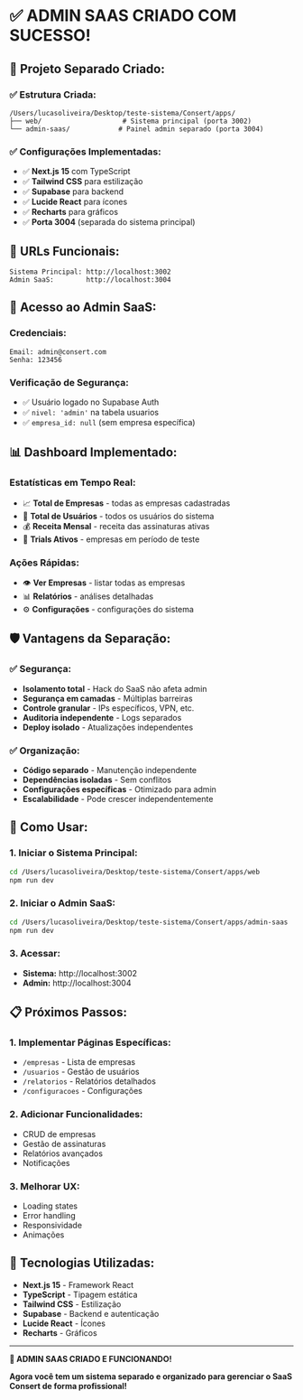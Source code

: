 # ✅ ADMIN SAAS CRIADO COM SUCESSO!

## 🎉 Projeto Separado Criado:

### **✅ Estrutura Criada:**
```
/Users/lucasoliveira/Desktop/teste-sistema/Consert/apps/
├── web/                    # Sistema principal (porta 3002)
└── admin-saas/            # Painel admin separado (porta 3004)
```

### **✅ Configurações Implementadas:**
- ✅ **Next.js 15** com TypeScript
- ✅ **Tailwind CSS** para estilização
- ✅ **Supabase** para backend
- ✅ **Lucide React** para ícones
- ✅ **Recharts** para gráficos
- ✅ **Porta 3004** (separada do sistema principal)

## 🚀 URLs Funcionais:

```
Sistema Principal: http://localhost:3002
Admin SaaS:        http://localhost:3004
```

## 🔐 Acesso ao Admin SaaS:

### **Credenciais:**
```
Email: admin@consert.com
Senha: 123456
```

### **Verificação de Segurança:**
- ✅ Usuário logado no Supabase Auth
- ✅ `nivel: 'admin'` na tabela usuarios
- ✅ `empresa_id: null` (sem empresa específica)

## 📊 Dashboard Implementado:

### **Estatísticas em Tempo Real:**
- 📈 **Total de Empresas** - todas as empresas cadastradas
- 👥 **Total de Usuários** - todos os usuários do sistema
- 💰 **Receita Mensal** - receita das assinaturas ativas
- 🎯 **Trials Ativos** - empresas em período de teste

### **Ações Rápidas:**
- 👁️ **Ver Empresas** - listar todas as empresas
- 📊 **Relatórios** - análises detalhadas
- ⚙️ **Configurações** - configurações do sistema

## 🛡️ Vantagens da Separação:

### **✅ Segurança:**
- **Isolamento total** - Hack do SaaS não afeta admin
- **Segurança em camadas** - Múltiplas barreiras
- **Controle granular** - IPs específicos, VPN, etc.
- **Auditoria independente** - Logs separados
- **Deploy isolado** - Atualizações independentes

### **✅ Organização:**
- **Código separado** - Manutenção independente
- **Dependências isoladas** - Sem conflitos
- **Configurações específicas** - Otimizado para admin
- **Escalabilidade** - Pode crescer independentemente

## 🎯 Como Usar:

### **1. Iniciar o Sistema Principal:**
```bash
cd /Users/lucasoliveira/Desktop/teste-sistema/Consert/apps/web
npm run dev
```

### **2. Iniciar o Admin SaaS:**
```bash
cd /Users/lucasoliveira/Desktop/teste-sistema/Consert/apps/admin-saas
npm run dev
```

### **3. Acessar:**
- **Sistema:** http://localhost:3002
- **Admin:** http://localhost:3004

## 📋 Próximos Passos:

### **1. Implementar Páginas Específicas:**
- `/empresas` - Lista de empresas
- `/usuarios` - Gestão de usuários
- `/relatorios` - Relatórios detalhados
- `/configuracoes` - Configurações

### **2. Adicionar Funcionalidades:**
- CRUD de empresas
- Gestão de assinaturas
- Relatórios avançados
- Notificações

### **3. Melhorar UX:**
- Loading states
- Error handling
- Responsividade
- Animações

## 🔧 Tecnologias Utilizadas:

- **Next.js 15** - Framework React
- **TypeScript** - Tipagem estática
- **Tailwind CSS** - Estilização
- **Supabase** - Backend e autenticação
- **Lucide React** - Ícones
- **Recharts** - Gráficos

---

**🎉 ADMIN SAAS CRIADO E FUNCIONANDO!**

**Agora você tem um sistema separado e organizado para gerenciar o SaaS Consert de forma profissional!** 